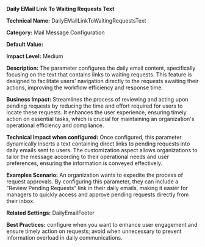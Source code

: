 **Daily EMail Link To Waiting Requests Text**

**Technical Name:** DailyEMailLinkToWaitingRequestsText

**Category:** Mail Message Configuration

**Default Value:**

**Impact Level:** Medium

**Description:** The parameter configures the daily email content, specifically focusing on the text that contains links to waiting requests. This feature is designed to facilitate users' navigation directly to the requests awaiting their actions, improving the workflow efficiency and response time.

**Business Impact:** Streamlines the process of reviewing and acting upon pending requests by reducing the time and effort required for users to locate these requests. It enhances the user experience, ensuring timely action on essential tasks, which is crucial for maintaining an organization's operational efficiency and compliance.

**Technical Impact when configured:** Once configured, this parameter dynamically inserts a text containing direct links to pending requests into daily emails sent to users. The customization aspect allows organizations to tailor the message according to their operational needs and user preferences, ensuring the information is conveyed effectively.

**Examples Scenario:** An organization wants to expedite the process of request approvals. By configuring this parameter, they can include a "Review Pending Requests" link in their daily emails, making it easier for managers to quickly access and approve pending requests directly from their inbox.

**Related Settings:** DailyEmailFooter

**Best Practices:** configure when you want to enhance user engagement and ensure timely action on requests; avoid when unnecessary to prevent information overload in daily communications.
